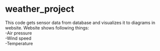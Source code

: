 # weather_project

This code gets sensor data from database and visualizes it to diagrams in website. Website shows following things:  
-Air pressure  
-Wind speed  
-Temperature
